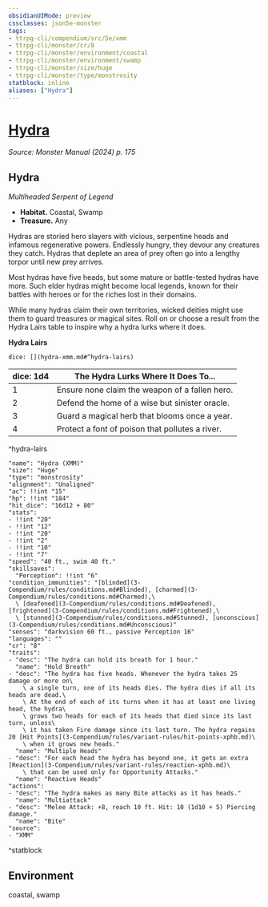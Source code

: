 ```yaml
---
obsidianUIMode: preview
cssclasses: json5e-monster
tags:
- ttrpg-cli/compendium/src/5e/xmm
- ttrpg-cli/monster/cr/8
- ttrpg-cli/monster/environment/coastal
- ttrpg-cli/monster/environment/swamp
- ttrpg-cli/monster/size/huge
- ttrpg-cli/monster/type/monstrosity
statblock: inline
aliases: ["Hydra"]
---
```

# [Hydra](3-Compendium\bestiary\monstrosity/hydra-xmm.md)
*Source: Monster Manual (2024) p. 175*  

## Hydra

*Multiheaded Serpent of Legend*

- **Habitat.** Coastal, Swamp  
- **Treasure.** Any  

Hydras are storied hero slayers with vicious, serpentine heads and infamous regenerative powers. Endlessly hungry, they devour any creatures they catch. Hydras that deplete an area of prey often go into a lengthy torpor until new prey arrives.

Most hydras have five heads, but some mature or battle-tested hydras have more. Such elder hydras might become local legends, known for their battles with heroes or for the riches lost in their domains.

While many hydras claim their own territories, wicked deities might use them to guard treasures or magical sites. Roll on or choose a result from the Hydra Lairs table to inspire why a hydra lurks where it does.

**Hydra Lairs**

`dice: [](hydra-xmm.md#^hydra-lairs)`

| dice: 1d4 | The Hydra Lurks Where It Does To... |
|-----------|-------------------------------------|
| 1 | Ensure none claim the weapon of a fallen hero. |
| 2 | Defend the home of a wise but sinister oracle. |
| 3 | Guard a magical herb that blooms once a year. |
| 4 | Protect a font of poison that pollutes a river. |
^hydra-lairs

```statblock
"name": "Hydra (XMM)"
"size": "Huge"
"type": "monstrosity"
"alignment": "Unaligned"
"ac": !!int "15"
"hp": !!int "184"
"hit_dice": "16d12 + 80"
"stats":
- !!int "20"
- !!int "12"
- !!int "20"
- !!int "2"
- !!int "10"
- !!int "7"
"speed": "40 ft., swim 40 ft."
"skillsaves":
  "Perception": !!int "6"
"condition_immunities": "[blinded](3-Compendium/rules/conditions.md#Blinded), [charmed](3-Compendium/rules/conditions.md#Charmed),\
  \ [deafened](3-Compendium/rules/conditions.md#Deafened), [frightened](3-Compendium/rules/conditions.md#Frightened),\
  \ [stunned](3-Compendium/rules/conditions.md#Stunned), [unconscious](3-Compendium/rules/conditions.md#Unconscious)"
"senses": "darkvision 60 ft., passive Perception 16"
"languages": ""
"cr": "8"
"traits":
- "desc": "The hydra can hold its breath for 1 hour."
  "name": "Hold Breath"
- "desc": "The hydra has five heads. Whenever the hydra takes 25 damage or more on\
    \ a single turn, one of its heads dies. The hydra dies if all its heads are dead.\
    \ At the end of each of its turns when it has at least one living head, the hydra\
    \ grows two heads for each of its heads that died since its last turn, unless\
    \ it has taken Fire damage since its last turn. The hydra regains 20 [Hit Points](3-Compendium/rules/variant-rules/hit-points-xphb.md)\
    \ when it grows new heads."
  "name": "Multiple Heads"
- "desc": "For each head the hydra has beyond one, it gets an extra [Reaction](3-Compendium/rules/variant-rules/reaction-xphb.md)\
    \ that can be used only for Opportunity Attacks."
  "name": "Reactive Heads"
"actions":
- "desc": "The hydra makes as many Bite attacks as it has heads."
  "name": "Multiattack"
- "desc": "Melee Attack: +8, reach 10 ft. Hit: 10 (1d10 + 5) Piercing damage."
  "name": "Bite"
"source":
- "XMM"
```
^statblock

## Environment

coastal, swamp